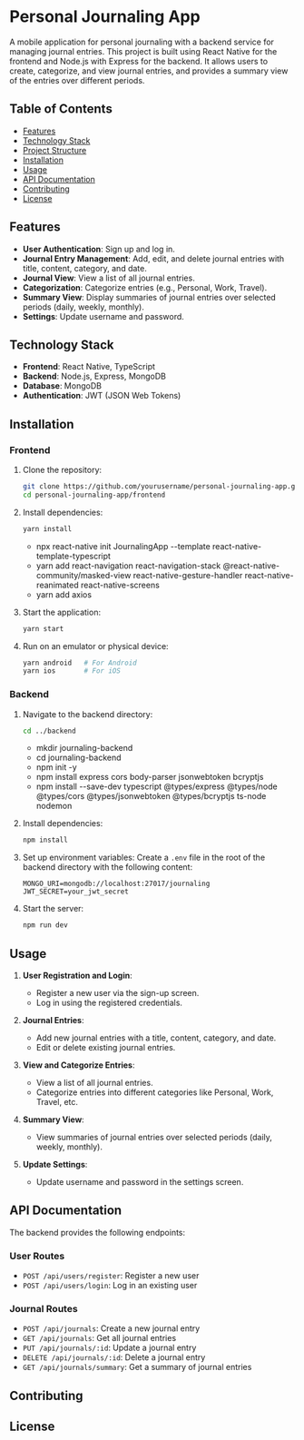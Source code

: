 # Personal Journaling App

A mobile application for personal journaling with a backend service for managing journal entries. This project is built using React Native for the frontend and Node.js with Express for the backend. It allows users to create, categorize, and view journal entries, and provides a summary view of the entries over different periods.

## Table of Contents
- [Features](#features)
- [Technology Stack](#technology-stack)
- [Project Structure](#project-structure)
- [Installation](#installation)
- [Usage](#usage)
- [API Documentation](#api-documentation)
- [Contributing](#contributing)
- [License](#license)

## Features
- **User Authentication**: Sign up and log in.
- **Journal Entry Management**: Add, edit, and delete journal entries with title, content, category, and date.
- **Journal View**: View a list of all journal entries.
- **Categorization**: Categorize entries (e.g., Personal, Work, Travel).
- **Summary View**: Display summaries of journal entries over selected periods (daily, weekly, monthly).
- **Settings**: Update username and password.

## Technology Stack
- **Frontend**: React Native, TypeScript
- **Backend**: Node.js, Express, MongoDB
- **Database**: MongoDB
- **Authentication**: JWT (JSON Web Tokens)

## Installation

### Frontend
1. Clone the repository:
   ```sh
   git clone https://github.com/yourusername/personal-journaling-app.git
   cd personal-journaling-app/frontend
   ```
2. Install dependencies:
   ```sh
   yarn install
   ```
   - npx react-native init JournalingApp --template react-native-template-typescript
   - yarn add react-navigation react-navigation-stack @react-native-community/masked-view react-native-gesture-handler react-native-          reanimated react-native-screens
   - yarn add axios

3. Start the application:
   ```sh
   yarn start
   ```
4. Run on an emulator or physical device:
   ```sh
   yarn android   # For Android
   yarn ios       # For iOS
   ```

### Backend
1. Navigate to the backend directory:
   ```sh
   cd ../backend
   ```
   - mkdir journaling-backend
   - cd journaling-backend
   - npm init -y
   - npm install express cors body-parser jsonwebtoken bcryptjs
   - npm install --save-dev typescript @types/express @types/node @types/cors @types/jsonwebtoken @types/bcryptjs ts-node nodemon

2. Install dependencies:
   ```sh
   npm install
   ```
3. Set up environment variables:
   Create a `.env` file in the root of the backend directory with the following content:
   ```
   MONGO_URI=mongodb://localhost:27017/journaling
   JWT_SECRET=your_jwt_secret
   ```
4. Start the server:
   ```sh
   npm run dev
   ```

## Usage

1. **User Registration and Login**:
   - Register a new user via the sign-up screen.
   - Log in using the registered credentials.

2. **Journal Entries**:
   - Add new journal entries with a title, content, category, and date.
   - Edit or delete existing journal entries.

3. **View and Categorize Entries**:
   - View a list of all journal entries.
   - Categorize entries into different categories like Personal, Work, Travel, etc.

4. **Summary View**:
   - View summaries of journal entries over selected periods (daily, weekly, monthly).

5. **Update Settings**:
   - Update username and password in the settings screen.

## API Documentation

The backend provides the following endpoints:

### User Routes
- `POST /api/users/register`: Register a new user
- `POST /api/users/login`: Log in an existing user

### Journal Routes
- `POST /api/journals`: Create a new journal entry
- `GET /api/journals`: Get all journal entries
- `PUT /api/journals/:id`: Update a journal entry
- `DELETE /api/journals/:id`: Delete a journal entry
- `GET /api/journals/summary`: Get a summary of journal entries

## Contributing

## License